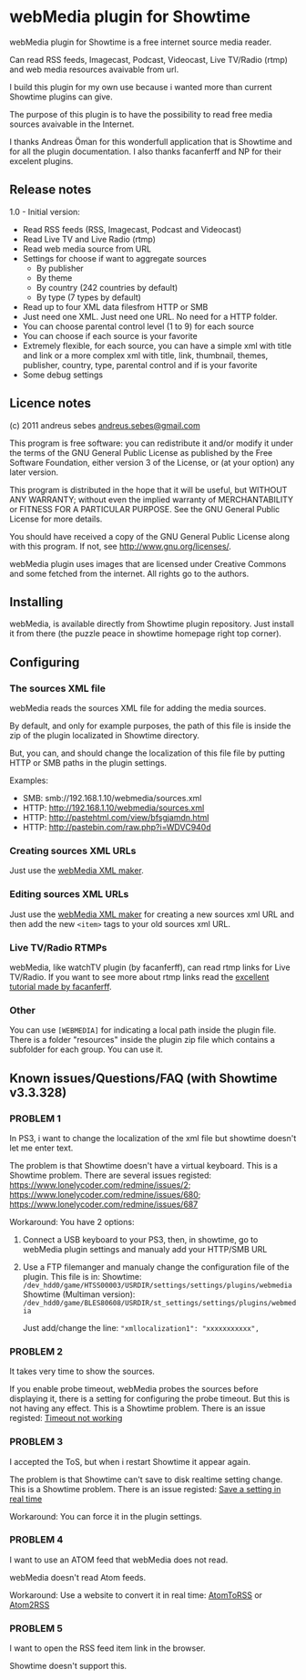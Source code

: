 webMedia plugin for Showtime
============================

webMedia plugin for Showtime is a free internet source media reader. 

Can read RSS feeds, Imagecast, Podcast, Videocast, Live TV/Radio (rtmp) and web media resources avaivable from url.

I build this plugin for my own use because i wanted more than current Showtime plugins can give. 

The purpose of this plugin is to have the possibility to read free media sources avaivable in the Internet.

I thanks Andreas Öman for this wonderfull application that is Showtime and for all the plugin documentation.
I also thanks facanferff and NP for their excelent plugins.

## Release notes

1.0 - Initial version:

-  Read RSS feeds (RSS, Imagecast, Podcast and Videocast)
-  Read Live TV and Live Radio (rtmp)
-  Read web media source from URL
-  Settings for choose if want to aggregate sources
   -  By publisher
   -  By theme
   -  By country (242 countries by default)  
   -  By type (7 types by default)
-  Read up to four XML data filesfrom HTTP or SMB
-  Just need one XML. Just need one URL. No need for a HTTP folder.
-  You can choose parental control level (1 to 9) for each source
-  You can choose if each source is your favorite
-  Extremely flexible, for each source, you can have a simple xml with title and link or a more complex xml with title, link, thumbnail, themes, publisher, country, type, parental control and if is your favorite 
-  Some debug settings

## Licence notes

(c) 2011 andreus sebes [andreus.sebes@gmail.com](mailto:andreus.sebes@gmail.com)

This program is free software: you can redistribute it and/or modify it under the terms of the GNU General Public License as published by the Free Software Foundation, either version 3 of the License, or (at your option) any later version.

This program is distributed in the hope that it will be useful, but WITHOUT ANY WARRANTY; without even the implied warranty of MERCHANTABILITY or FITNESS FOR A PARTICULAR PURPOSE.  See the GNU General Public License for more details.

You should have received a copy of the GNU General Public License along with this program. If not, see <http://www.gnu.org/licenses/>.

webMedia plugin uses images that are licensed under Creative Commons and some fetched from the internet. All rights go to the authors.

## Installing

webMedia, is available directly from Showtime plugin repository. Just install it from there (the puzzle peace in showtime homepage right top corner).

## Configuring

### The sources XML file

webMedia reads the sources XML file for adding the media sources. 

By default, and only for example purposes, the path of this file is inside the zip of the plugin localizated in Showtime directory.

But, you can, and should change the localization of this file file by putting HTTP or SMB paths in the plugin settings.

Examples:

-  SMB: smb://192.168.1.10/webmedia/sources.xml
-  HTTP: http://192.168.1.10/webmedia/sources.xml
-  HTTP: http://pastehtml.com/view/bfsgjamdn.html
-  HTTP: http://pastebin.com/raw.php?i=WDVC940d

### Creating sources XML URLs

Just use the [webMedia XML maker](http://pastehtml.com/view/bhb04q5or.html).

### Editing sources XML URLs

Just use the [webMedia XML maker](http://pastehtml.com/view/bhb04q5or.html) for creating a new sources xml URL and then add the new `<item>` tags to your old sources xml URL.

### Live TV/Radio RTMPs

webMedia, like watchTV plugin (by facanferff), can read rtmp links for Live TV/Radio.
If you want to see more about rtmp links read the [excellent tutorial made by facanferff](http://psx-scene.com/forums/content/tutorial-get-rtmp-links-tv-streams-others-1288/).

### Other

You can use `[WEBMEDIA]` for indicating a local path inside the plugin file.
There is a folder "resources" inside the plugin zip file which contains a subfolder for each group. You can use it.

## Known issues/Questions/FAQ (with Showtime v3.3.328)

### PROBLEM 1

In PS3, i want to change the localization of the xml file but showtime doesn't let me enter text.

The problem is that Showtime doesn't have a virtual keyboard.
This is a Showtime problem. There are several issues registed: https://www.lonelycoder.com/redmine/issues/2; https://www.lonelycoder.com/redmine/issues/680; https://www.lonelycoder.com/redmine/issues/687

Workaround: You have 2 options:

1.  Connect a USB keyboard to your PS3, then, in showtime, go to webMedia plugin settings and manualy add your HTTP/SMB URL
2.  Use a FTP filemanger and manualy change the configuration file of the plugin. This file is in:
    Showtime: `/dev_hdd0/game/HTSS00003/USRDIR/settings/settings/plugins/webmedia`
    Showtime (Multiman version): `/dev_hdd0/game/BLES80608/USRDIR/st_settings/settings/plugins/webmedia`
	
    Just add/change the line: `"xmllocalization1": "xxxxxxxxxxx",`

### PROBLEM 2

It takes very time to show the sources.

If you enable probe timeout, webMedia probes the sources before displaying it, there is a setting for configuring the probe timeout. But this is not having any effect.
This is a Showtime problem. There is an issue registed: [Timeout not working](https://www.lonelycoder.com/redmine/issues/778)

### PROBLEM 3

I accepted the ToS, but when i restart Showtime it appear again.

The problem is that Showtime can't save to disk realtime setting change.
This is a Showtime problem. There is an issue registed: [Save a setting in real time](https://www.lonelycoder.com/redmine/issues/780)

Workaround: You can force it in the plugin settings.

### PROBLEM 4

I want to use an ATOM feed that webMedia does not read.

webMedia doesn't read Atom feeds.

Workaround: Use a website to convert it in real time: [AtomToRSS](http://devtacular.com/utilities/atomtorss/) or [Atom2RSS](http://atom2rss.appspot.com/)

### PROBLEM 5

I want to open the RSS feed item link in the browser.

Showtime doesn't support this.